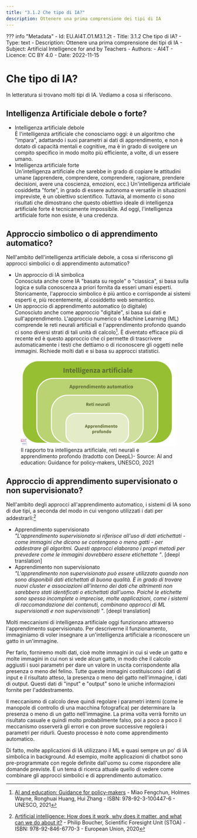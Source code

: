 ```yaml
---
title: "3.1.2 Che tipo di IA?"
description: Ottenere una prima comprensione dei tipi di IA
---
```

??? info "Metadata"
    - Id: EU.AI4T.O1.M3.1.2t
    - Title: 3.1.2 Che tipo di IA?
    - Type: text
    - Description: Ottenere una prima comprensione dei tipi di IA
    - Subject: Artificial Intelligence for and by Teachers
    - Authors:
        - AI4T 
    - Licence: CC BY 4.0
    - Date: 2022-11-15


# Che tipo di IA?  
In letteratura si trovano molti tipi di IA. Vediamo a cosa si riferiscono.

## Intelligenza Artificiale debole o forte?
- Intelligenza artificiale debole  
  È l'intelligenza artificiale che conosciamo oggi: è un algoritmo che "impara", adattando i suoi parametri ai dati di apprendimento, e non è dotato di capacità mentali e cognitive, ma è in grado di svolgere un compito specifico in modo molto più efficiente, a volte, di un essere umano.
- Intelligenza artificiale forte  
  Un'intelligenza artificiale che sarebbe in grado di copiare le attitudini umane (apprendere, comprendere, comprendere, ragionare, prendere decisioni, avere una coscienza, emozioni, ecc.) Un'intelligenza artificiale cosiddetta "forte", in grado di essere autonoma e versatile in situazioni impreviste, è un obiettivo scientifico. Tuttavia, al momento ci sono risultati che dimostrano che questo obiettivo ideale di intelligenza artificiale forte è tecnicamente impossibile. Ad oggi, l'intelligenza artificiale forte non esiste, è una credenza.

## Approccio simbolico o di apprendimento automatico?

Nell'ambito dell'intelligenza artificiale debole, a cosa si riferiscono gli approcci simbolici o di apprendimento automatico?

- Un approccio di IA simbolica  
  Conosciuta anche come IA "basata su regole" o "classica", si basa sulla logica e sulla conoscenza a priori fornita da esseri umani esperti.
  Storicamente, l'approccio simbolico è più antico e corrisponde ai sistemi esperti e, più recentemente, al cosiddetto web semantico.
- Un approccio di apprendimento automatico (o digitale)  
  Conosciuto anche come approccio "digitale", si basa sui dati e sull'apprendimento.
  L'approccio numerico o Machine Learning (ML) comprende le reti neurali artificiali e l'apprendimento profondo quando ci sono diversi strati di tali unità di calcolo[^1]. È diventato efficace più di recente ed è questo approccio che ci permette di trascrivere automaticamente i testi che dettiamo o di riconoscere gli oggetti nelle immagini. Richiede molti dati e si basa su approcci statistici.

<figure>
  <img src="Images/Machine-Learning-NN-Deep-Learning-IT.png" alt= "Relationship between AI types">
  <figcaption>Il rapporto tra intelligenza artificiale, reti neurali e apprendimento profondo (tradotto con DeepL)- Source: AI and education: Guidance for policy-makers, UNESCO, 2021</figcaption>
</figure>

## Approccio di apprendimento supervisionato o non supervisionato?

Nell'ambito degli approcci all'apprendimento automatico, i sistemi di IA sono di due tipi, a seconda del modo in cui vengono utilizzati i dati per addestrarli:[^2]

- Apprendimento supervisionato  
  *"L'apprendimento supervisionato si riferisce all'uso di dati etichettati - come immagini che dicono se contengono o meno gatti - per addestrare gli algoritmi. Questi approcci elaborano i propri metodi per prevedere come le immagini dovrebbero essere etichettate "*. [deepl translation]
- Apprendimento non supervisionato  
  *"L'apprendimento non supervisionato può essere utilizzato quando non sono disponibili dati etichettati di buona qualità. È in grado di trovare nuovi cluster e associazioni all'interno dei dati che altrimenti non sarebbero stati identificati o etichettati dall'uomo. Poiché le etichette sono spesso incomplete o imprecise, molte applicazioni, come i sistemi di raccomandazione dei contenuti, combinano approcci di ML supervisionati e non supervisionati "*. [deepl translation]

Molti meccanismi di intelligenza artificiale oggi funzionano attraverso l'apprendimento supervisionato. Per descriverne il funzionamento, immaginiamo di voler insegnare a un'intelligenza artificiale a riconoscere un gatto in un'immagine.

Per farlo, forniremo molti dati, cioè molte immagini in cui si vede un gatto e molte immagini in cui non si vede alcun gatto, in modo che il calcolo aggiusti i suoi parametri per dare un valore in uscita corrispondente alla presenza o meno del felino. Tutte queste immagini costituiscono i dati di input e il risultato atteso, la presenza o meno del gatto nell'immagine, i dati di output. Questi dati di "input" e "output" sono le uniche informazioni fornite per l'addestramento.

Il meccanismo di calcolo deve quindi regolare i parametri interni (come le manopole di controllo di una macchina fotografica) per determinare la presenza o meno di un gatto nell'immagine. La prima volta verrà fornito un risultato casuale e quindi molto probabilmente falso, poi a poco a poco il meccanismo osserverà gli errori e con prove successive regolerà i parametri per ridurli. Questo processo è noto come apprendimento automatico.

Di fatto, molte applicazioni di IA utilizzano il ML e quasi sempre un po' di IA simbolica in background. Ad esempio, molte applicazioni di chatbot sono pre-programmate con regole definite dall'uomo su come rispondere alle domande previste. È un tema di ricerca attuale quello di vedere come combinare gli approcci simbolici e di apprendimento automatico.

[^1]:[AI and education: Guidance for policy-makers](https://unesdoc.unesco.org/ark:/48223/pf0000376709) - Miao Fengchun, Holmes Wayne, Ronghuai Huang, Hui Zhang - ISBN: 978-92-3-100447-6 - UNESCO, 2021

[^2]:[Artificial intelligence: How does it work, why does it matter, and what can we do about it?](https://www.europarl.europa.eu/thinktank/en/document/EPRS_STU(2020)641547) - Philip Boucher, Scientific Foresight Unit (STOA) - ISBN: 978-92-846-6770-3 - European Union, 2020
